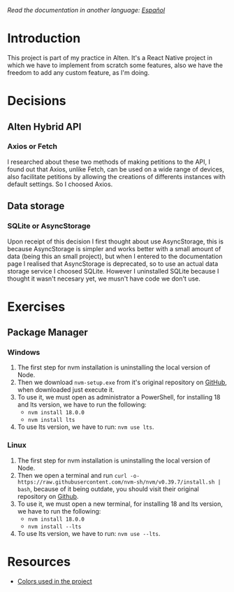 *Read the documentation in another language: [Español](./README-es.md)*
# Introduction
This project is part of my practice in Alten. It's a React Native project in which we have to implement from scratch some features, also we have the freedom to add any custom feature, as I'm doing.
# Decisions
## Alten Hybrid API
### Axios or Fetch
I researched about these two methods of making petitions to the API, I found out that Axios, unlike Fetch, can be used on a wide range of devices, also facilitate petitions by allowing the creations of differents instances with default settings. So I choosed Axios.
## Data storage
### SQLite or AsyncStorage
Upon receipt of this decision I first thought about use AsyncStorage, this is because AsyncStorage is simpler and works better with a small amount of data (being this an small project), but when I entered to the documentation page I realised that AsyncStorage is deprecated, so to use an actual data storage service I choosed SQLite. However I uninstalled SQLite because I thought it wasn't necesary yet, we musn't have code we don't use.
# Exercises
## Package Manager
### Windows
1. The first step for nvm installation is uninstalling the local version of Node.
2. Then we download ```nvm-setup.exe``` from it's original repository on [GitHub](https://github.com/coreybutler/nvm-windows), when downloaded just execute it.
3. To use it, we must open as administrator a PowerShell, for installing 18 and lts version, we have to run the following:
    - ```nvm install 18.0.0```
    - ```nvm install lts```
4. To use lts version, we have to run: ```nvm use lts```.
### Linux
1. The first step for nvm installation is uninstalling the local version of Node.
2. Then we open a terminal and run ```curl -o- https://raw.githubusercontent.com/nvm-sh/nvm/v0.39.7/install.sh | bash```, because of it being outdate, you should visit their original repository on [Github](https://github.com/nvm-sh/nvm).
3. To use it, we must open a new terminal, for installing 18 and lts version, we have to run the following:
    - ```nvm install 18.0.0```
    - ```nvm install --lts```
4. To use lts version, we have to run: ```nvm use --lts```.
# Resources
- [Colors used in the project](https://colorhunt.co/palette/22283131363f76abaeeeeeee)